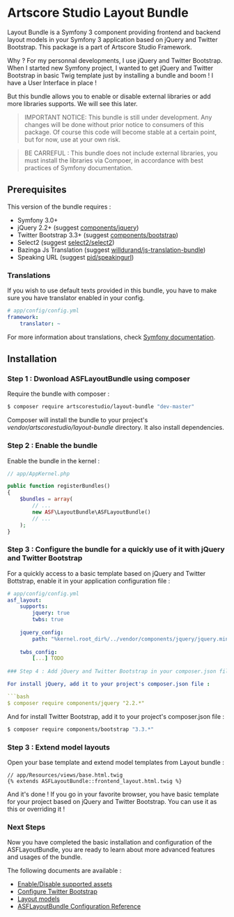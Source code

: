 # Artscore Studio Layout Bundle

Layout Bundle is a Symfony 3 component providing frontend and backend layout models in your Symfony 3 application based on jQuery and Twitter Bootstrap. This package is a part of Artscore Studio Framework.

Why ? For my personnal developments, I use jQuery and Twitter Bootstrap. When I started new Symfony project, I wanted to get jQuery and Twitter Bootstrap in basic Twig template just by installing a bundle and boom ! I have a User Interface in place !

But this bundle allows you to enable or disable external libraries or add more libraries supports. We will see this later.

> IMPORTANT NOTICE: This bundle is still under development. Any changes will be done without prior notice to consumers of this package. Of course this code will become stable at a certain point, but for now, use at your own risk.

> BE CARREFUL : This bundle does not include external libraries, you must install the libraries via Compoer, in accordance with best practices of Symfony documentation.
 
## Prerequisites

This version of the bundle requires :
* Symfony 3.0+
* jQuery 2.2+ (suggest [components/jquery](https://github.com/components/jquery))
* Twitter Bootstrap 3.3+ (suggest [components/bootstrap](https://github.com/components/bootstrap))
* Select2 (suggest [select2/select2](https://github.com/select2/select2))
* Bazinga Js Translation (suggest [willdurand/js-translation-bundle](https://github.com/willdurand/BazingaJsTranslationBundle))
* Speaking URL (suggest [pid/speakingurl](https://github.com/pid/speakingurl))

### Translations

If you wish to use default texts provided in this bundle, you have to make sure you have translator enabled in your config.

```yaml
# app/config/config.yml
framework:
    translator: ~
```

For more information about translations, check [Symfony documentation](https://symfony.com/doc/current/book/translation.html).

## Installation

### Step 1 : Dwonload ASFLayoutBundle using composer

Require the bundle with composer :

```bash
$ composer require artscorestudio/layout-bundle "dev-master"
```

Composer will install the bundle to your project's *vendor/artscorestudio/layout-bundle* directory. It also install dependencies. 

### Step 2 : Enable the bundle

Enable the bundle in the kernel :

```php
// app/AppKernel.php

public function registerBundles()
{
	$bundles = array(
		// ...
		new ASF\LayoutBundle\ASFLayoutBundle()
		// ...
	);
}
```

### Step 3 : Configure the bundle for a quickly use of it with jQuery and Twitter Bootstrap

For a quickly access to a basic template based on jQuery and Twitter Bottstrap, enable it in your application configuration file :

```yaml
# app/config/config.yml
asf_layout:
	supports:
		jquery: true
		twbs: true
		
	jquery_config:
		path: "%kernel.root_dir%/../vendor/components/jquery/jquery.min.js"
		
	twbs_config:
	    [...] TODO
    
### Step 4 : Add jQuery and Twitter Bootstrap in your composer.json file

For install jQuery, add it to your project's composer.json file :

```bash
$ composer require components/jquery "2.2.*"
```

And for install Twitter Bootstrap, add it to your project's composer.json file :

```bash
$ composer require components/bootstrap "3.3.*"
```

### Step 3 : Extend model layouts

Open your base template and extend model templates from Layout bundle :

```twig
// app/Resources/views/base.html.twig
{% extends ASFLayoutBundle::frontend_layout.html.twig %}
```

And it's done ! If you go in your favorite browser, you have basic template for your project based on jQuery and Twitter Bootstrap.
You can use it as this or overriding it !

### Next Steps

Now you have completed the basic installation and configuration of the ASFLayoutBundle, you are ready to learn about more advanced features and usages of the bundle.

The following documents are available :
* [Enable/Disable supported assets](enable-external-library.md)
* [Configure Twitter Bootstrap](twitter-bootstrap.md)
* [Layout models](layout-models.ms)
* [ASFLayoutBundle Configuration Reference](configuration.md)